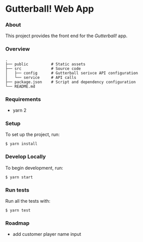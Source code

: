 # Gutterball! Web App

### About
This project provides the front end for the *Gutterball!* app.

### Overview
    .
    ├── public          # Static assets
    ├── src             # Source code
    │   ├── config      # Gutterball serivce API configuration
    │   └── service     # API calls
    ├── package.json    # Script and dependency configuration
    └── README.md
    
### Requirements
- yarn 2

### Setup
To set up the project, run:
```
$ yarn install
```

### Develop Locally
To begin development, run:
```
$ yarn start
```

### Run tests
Run all the tests with:
```
$ yarn test
```

### Roadmap
- add customer player name input